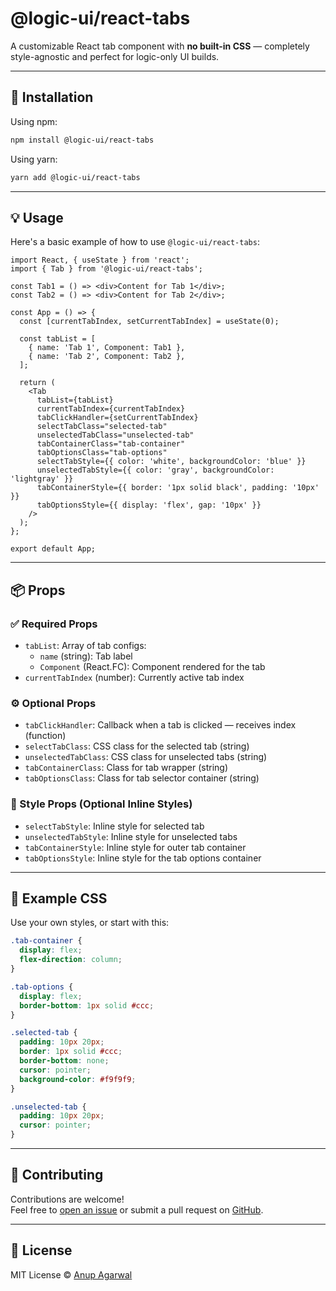 # @logic-ui/react-tabs

A customizable React tab component with **no built-in CSS** — completely style-agnostic and perfect for logic-only UI builds.

---

## 🚀 Installation

Using npm:

```bash
npm install @logic-ui/react-tabs
```

Using yarn:

```bash
yarn add @logic-ui/react-tabs
```

---

## 💡 Usage

Here's a basic example of how to use `@logic-ui/react-tabs`:

```tsx
import React, { useState } from 'react';
import { Tab } from '@logic-ui/react-tabs';

const Tab1 = () => <div>Content for Tab 1</div>;
const Tab2 = () => <div>Content for Tab 2</div>;

const App = () => {
  const [currentTabIndex, setCurrentTabIndex] = useState(0);

  const tabList = [
    { name: 'Tab 1', Component: Tab1 },
    { name: 'Tab 2', Component: Tab2 },
  ];

  return (
    <Tab
      tabList={tabList}
      currentTabIndex={currentTabIndex}
      tabClickHandler={setCurrentTabIndex}
      selectTabClass="selected-tab"
      unselectedTabClass="unselected-tab"
      tabContainerClass="tab-container"
      tabOptionsClass="tab-options"
      selectTabStyle={{ color: 'white', backgroundColor: 'blue' }}
      unselectedTabStyle={{ color: 'gray', backgroundColor: 'lightgray' }}
      tabContainerStyle={{ border: '1px solid black', padding: '10px' }}
      tabOptionsStyle={{ display: 'flex', gap: '10px' }}
    />
  );
};

export default App;
```

---

## 📦 Props

### ✅ Required Props

- `tabList`: Array of tab configs:
  - `name` (string): Tab label
  - `Component` (React.FC): Component rendered for the tab
- `currentTabIndex` (number): Currently active tab index

### ⚙️ Optional Props

- `tabClickHandler`: Callback when a tab is clicked — receives index (function)
- `selectTabClass`: CSS class for the selected tab (string)
- `unselectedTabClass`: CSS class for unselected tabs (string)
- `tabContainerClass`: Class for tab wrapper (string)
- `tabOptionsClass`: Class for tab selector container (string)

### 🎨 Style Props (Optional Inline Styles)

- `selectTabStyle`: Inline style for selected tab
- `unselectedTabStyle`: Inline style for unselected tabs
- `tabContainerStyle`: Inline style for outer tab container
- `tabOptionsStyle`: Inline style for the tab options container

---

## 🎨 Example CSS

Use your own styles, or start with this:

```css
.tab-container {
  display: flex;
  flex-direction: column;
}

.tab-options {
  display: flex;
  border-bottom: 1px solid #ccc;
}

.selected-tab {
  padding: 10px 20px;
  border: 1px solid #ccc;
  border-bottom: none;
  cursor: pointer;
  background-color: #f9f9f9;
}

.unselected-tab {
  padding: 10px 20px;
  cursor: pointer;
}
```

---

## 🤝 Contributing

Contributions are welcome!  
Feel free to [open an issue](https://github.com/anup-agarwal/logic-ui-react-tabs/issues) or submit a pull request on [GitHub](https://github.com/anup-agarwal/logic-ui-react-tabs).

---

## 📄 License

MIT License © [Anup Agarwal](https://github.com/anup-agarwal)
